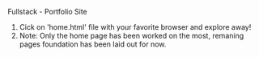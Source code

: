 Fullstack - Portfolio Site

1. Cick on 'home.html' file with your favorite browser and explore away!
2. Note: Only the home page has been worked on the most, remaning pages foundation has been laid out for now.